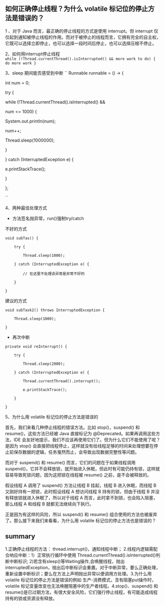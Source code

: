 ## 如何正确停止线程？为什么 volatile 标记位的停止方法是错误的？

1 、对于 Java 而言，最正确的停止线程的方式是使用 interrupt。但 interrupt 仅仅起到通知被停止线程的作用。而对于被停止的线程而言，它拥有完全的自主权，它既可以选择立即停止，也可以选择一段时间后停止，也可以选择压根不停止。

2、如何用interrupt停止线程
`while (!Thread.currentThread().isInterrupted() && more work to do) {
do more work
}`



3、sleep 期间能否感受到中断
``
Runnable runnable = () -> {

int num = 0;

try {

while (!Thread.currentThread().isInterrupted() &&

num <= 1000) {

System.out.println(num);

num++;

Thread.sleep(1000000);

}

} catch (InterruptedException e) {

e.printStackTrace();

}

};

``

4、两种最佳处理方式
* 方法签名抛异常，run()强制try/catch

不好的方式
```
void subTas() {

    try {

        Thread.sleep(1000);

    } catch (InterruptedException e) {

        // 在这里不处理该异常是非常不好的

    }

}

```

建议的方式
```
void subTask2() throws InterruptedException {

    Thread.sleep(1000);

}

```
* 再次中断
```
private void reInterrupt() {

    try {

        Thread.sleep(2000);

    } catch (InterruptedException e) {

        Thread.currentThread().interrupt();

        e.printStackTrace();

    }

}

```

5、为什么用 volatile 标记位的停止方法是错误的

首先，我们来看几种停止线程的错误方法。比如 stop()，suspend() 和 resume()，这些方法已经被 Java 直接标记为 @Deprecated。如果再调用这些方法，IDE 会友好地提示，我们不应该再使用它们了。但为什么它们不能使用了呢？是因为 stop() 会直接把线程停止，这样就没有给线程足够的时间来处理想要在停止前保存数据的逻辑，任务戛然而止，会导致出现数据完整性等问题。

而对于 suspend() 和 resume() 而言，它们的问题在于如果线程调用 suspend()，它并不会释放锁，就开始进入休眠，但此时有可能仍持有锁，这样就容易导致死锁问题，因为这把锁在线程被 resume() 之前，是不会被释放的。

假设线程 A 调用了 suspend() 方法让线程 B 挂起，线程 B 进入休眠，而线程 B 又刚好持有一把锁，此时假设线程 A 想访问线程 B 持有的锁，但由于线程 B 并没有释放锁就进入休眠了，所以对于线程 A 而言，此时拿不到锁，也会陷入阻塞，那么线程 A 和线程 B 就都无法继续向下执行。

正是因为有这样的风险，所以 suspend() 和 resume() 组合使用的方法也被废弃了。那么接下来我们来看看，为什么用 volatile 标记位的停止方法也是错误的？


## summary 
1.正确停止线程的方法： thread.interrupt()，通知线程中断； 2.线程内逻辑需配合响应中断：1）正常执行循环中使用 Thread.currentThread().isInterrupted()判断中断标识; 2)若含有sleep()等Waiting操作,会唤醒线程，抛出interruptedException，抛出后中断标识会重置。对于中断异常，要么正确处理，重新设置中断标识；要么在方法上声明抛出异常以便调用方处理。3.为什么用 volatile 标记位的停止方法是错误的例如 
生产-消费模式，含有阻塞put操作时，volatile 标记变量改变也无法唤醒阻塞中的生产者线程。4.stop()、suspend() 和 resume()是已过期方法，有很大安全风险，它们强行停止线程，有可能造成线程持有的锁或资源没有释放。